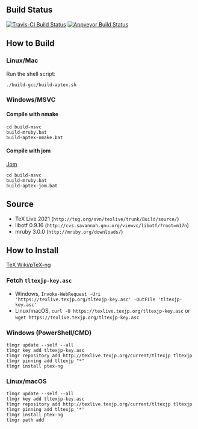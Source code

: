 
## Build Status

[![Travis-CI Build Status](https://app.travis-ci.com/clerkma/ptex-ng.svg?branch=master)](https://app.travis-ci.com/github/clerkma/ptex-ng)
[![Appveyor Build Status](https://ci.appveyor.com/api/projects/status/github/clerkma/ptex-ng?branch=master&svg=true)](https://ci.appveyor.com/project/clerkma/ptex-ng)

## How to Build
### Linux/Mac

Run the shell script:

    ./build-gcc/build-aptex.sh

### Windows/MSVC

#### Compile with nmake

    cd build-msvc
    build-mruby.bat
    build-aptex-nmake.bat

#### Compile with jom

[Jom](https://wiki.qt.io/Jom)

    cd build-msvc
    build-mruby.bat
    build-aptex-jom.bat

## Source

* TeX Live 2021 (`http://tug.org/svn/texlive/trunk/Build/source/`)
* libotf 0.9.16 (`http://cvs.savannah.gnu.org/viewvc/libotf/?root=m17n`)
* mruby 3.0.0 (`http://mruby.org/downloads/`)

## How to Install

[TeX Wiki/pTeX-ng](https://texwiki.texjp.org/?pTeX-ng)

### Fetch `tltexjp-key.asc`

* Windows, `Invoke-WebRequest -Uri 'https://texlive.texjp.org/tltexjp-key.asc' -OutFile 'tltexjp-key.asc'`
* Linux/macOS, `curl -O https://texlive.texjp.org/tltexjp-key.asc` or `wget https://texlive.texjp.org/tltexjp-key.asc`

### Windows (PowerShell/CMD)

    tlmgr update --self --all
    tlmgr key add tltexjp-key.asc
    tlmgr repository add http://texlive.texjp.org/current/tltexjp tltexjp
    tlmgr pinning add tltexjp "*"
    tlmgr install ptex-ng

### Linux/macOS

    tlmgr update --self --all
    tlmgr key add tltexjp-key.asc
    tlmgr repository add http://texlive.texjp.org/current/tltexjp tltexjp
    tlmgr pinning add tltexjp '*'
    tlmgr install ptex-ng
    tlmgr path add

